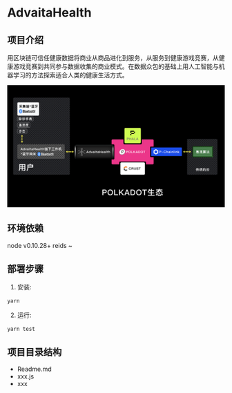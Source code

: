 AdvaitaHealth
===========================
## 项目介绍

用区块链可信任健康数据将商业从商品进化到服务，从服务到健康游戏竞赛，从健康游戏竞赛到共同参与数据收集的商业模式。在数据众包的基础上用人工智能与机器学习的方法探索适合人类的健康生活方式。

![Image text](https://raw.githubusercontent.com/towben/AdvaitaHealth/main/framework.png)


## 环境依赖

node v0.10.28+
reids ~

## 部署步骤
1. 安装:

```bash
yarn
```

2. 运行:

```bash
yarn test
```


## 项目目录结构

- Readme.md
- xxx.js
- xxx
